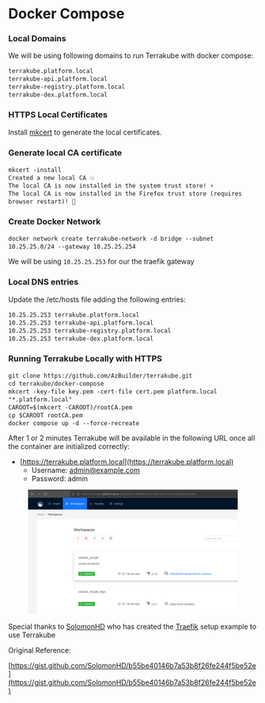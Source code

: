 # Docker Compose

### Local Domains

We will be using following domains to run Terrakube with docker compose:

```
terrakube.platform.local
terrakube-api.platform.local
terrakube-registry.platform.local
terrakube-dex.platform.local
```

### HTTPS Local Certificates

Install [mkcert](https://github.com/FiloSottile/mkcert#installation) to generate the local certificates.

### Generate local CA certificate

```
mkcert -install
Created a new local CA 💥
The local CA is now installed in the system trust store! ⚡️
The local CA is now installed in the Firefox trust store (requires browser restart)! 🦊
```

### Create Docker Network

```
docker network create terrakube-network -d bridge --subnet 10.25.25.0/24 --gateway 10.25.25.254
```

We will be using `10.25.25.253` for our the traefik gateway

### Local DNS entries

Update the /etc/hosts file adding the following entries:

```
10.25.25.253 terrakube.platform.local
10.25.25.253 terrakube-api.platform.local
10.25.25.253 terrakube-registry.platform.local
10.25.25.253 terrakube-dex.platform.local
```

### Running Terrakube Locally with HTTPS

```
git clone https://github.com/AzBuilder/terrakube.git
cd terrakube/docker-compose
mkcert -key-file key.pem -cert-file cert.pem platform.local "*.platform.local"
CAROOT=$(mkcert -CAROOT)/rootCA.pem
cp $CAROOT rootCA.pem
docker compose up -d --force-recreate
```

After 1 or 2 minutes Terrakube will be available in the following URL once all the container are initialized correctly:

* [https://terrakube.platform.local](https://terrakube.platform.local)
  * Username: [admin@example.com](mailto:admin@example.com)
  * Password: admin

<figure><img src="../.gitbook/assets/image (481).png" alt=""><figcaption></figcaption></figure>

Special thanks to [SolomonHD](https://gist.github.com/SolomonHD) who has created the [Traefik](https://doc.traefik.io/traefik/) setup example to use Terrakube

Original Reference:

[https://gist.github.com/SolomonHD/b55be40146b7a53b8f26fe244f5be52e](https://gist.github.com/SolomonHD/b55be40146b7a53b8f26fe244f5be52e)

